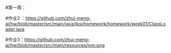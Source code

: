 #第一周：  

#作业2 ：https://github.com/zhui-meng-ai/hw/blob/master/src/main/java/jksj/homework/homework/week01/ClassLoader.java  

#作业3：https://github.com/zhui-meng-ai/hw/blob/master/src/main/resources/jvm.png

